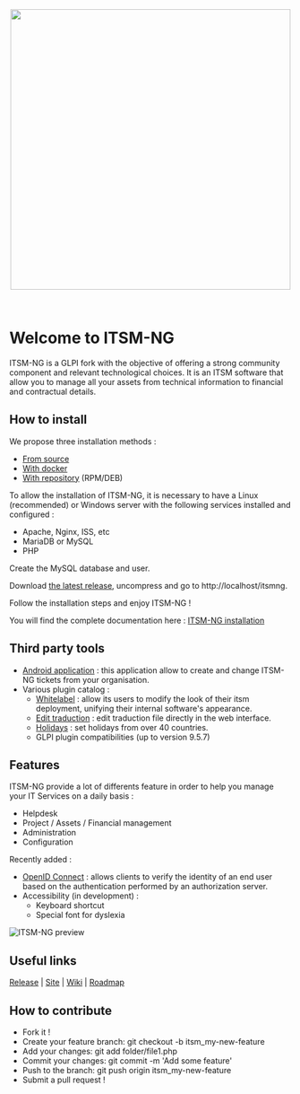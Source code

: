 
<div align="center">
<img src="https://www.itsm-ng.org/pics/itsmng-logo.png" style="width: 500px; margin-bottom: 30px;"/>
</div>

# Welcome to ITSM-NG

ITSM-NG is a GLPI fork with the objective of offering a strong community component and relevant technological choices. It is an ITSM software that allow you to manage all your assets from technical information to financial and contractual details.

## How to install

We propose three installation methods :

* [From source](https://wiki.itsm-ng.org/install/)
* [With docker](https://wiki.itsm-ng.org/docker-install/)
* [With repository](https://wiki.itsm-ng.org/repo-install/) (RPM/DEB)

To allow the installation of ITSM-NG, it is necessary to have a Linux (recommended) or Windows server with the following services installed and configured :

* Apache, Nginx, ISS, etc 
* MariaDB or MySQL
* PHP

Create the MySQL database and user.

Download [the latest release](https://github.com/itsmng/itsm-ng/releases), uncompress and go to http://localhost/itsmng.

Follow the installation steps and enjoy ITSM-NG !

You will find the complete documentation here : [ITSM-NG installation](https://wiki.itsm-ng.org/install/)

## Third party tools

* [Android application](https://github.com/itsmng/tech-android-app/releases) : this application allow to create and change ITSM-NG tickets from your organisation.
* Various plugin catalog :
    * [Whitelabel](https://github.com/itsmng/whitelabel/releases) : allow its users to modify the look of their itsm deployment, unifying their internal software's appearance.
    * [Edit traduction](https://github.com/itsmng/edittraduction/releases) : edit traduction file directly in the web interface.
    * [Holidays](https://github.com/itsmng/holidays/releases) : set holidays from over 40 countries.
    * GLPI plugin compatibilities (up to version 9.5.7)

## Features

ITSM-NG provide a lot of differents feature in order to help you manage your IT Services on a daily basis :

* Helpdesk
* Project / Assets / Financial management
* Administration
* Configuration

Recently added :

* [OpenID Connect](https://wiki.itsm-ng.org/oidc/) : allows clients to verify the identity of an end user based on the authentication performed by an authorization server.
* Accessibility (in development) : 
    * Keyboard shortcut
    * Special font for dyslexia

![ITSM-NG preview](https://www.itsm-ng.org/pics/itsmng-preview.png)

## Useful links

[Release](https://github.com/itsmng/itsm-ng/releases) | [Site](https://www.itsm-ng.com/) | [Wiki](https://wiki.itsm-ng.org/) | [Roadmap](https://github.com/orgs/itsmng/projects/1)

## How to contribute

* Fork it !
* Create your feature branch: git checkout -b itsm_my-new-feature
* Add your changes: git add folder/file1.php
* Commit your changes: git commit -m 'Add some feature'
* Push to the branch: git push origin itsm_my-new-feature
* Submit a pull request !